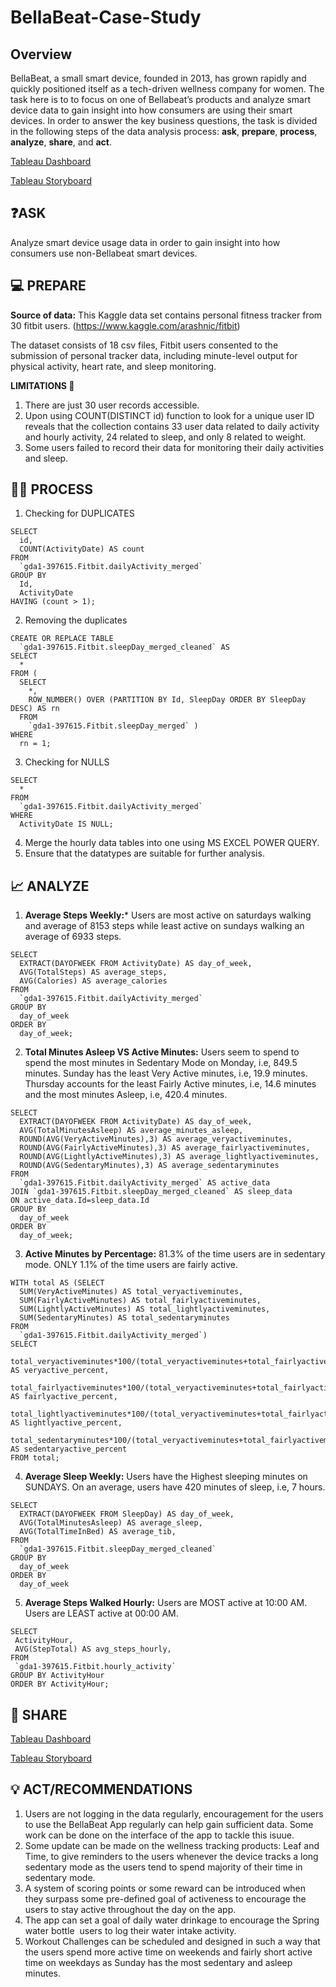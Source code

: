 # BellaBeat-Case-Study
## Overview
BellaBeat, a small smart device, founded in 2013, has grown rapidly and quickly positioned itself as a tech-driven wellness company for women. The task here is to to focus on one of Bellabeat’s products and analyze smart device data to gain insight into how consumers are using their smart devices. In order to answer the key business questions, the task is divided in the following steps of the data analysis process: **ask**, **prepare**, **process**, **analyze**, **share**, and **act**. 

[Tableau Dashboard](https://public.tableau.com/views/BellaBeatCaseStudy_17002247690100/Dashboard1?:language=en-GB&:display_count=n&:origin=viz_share_link)

[Tableau Storyboard](https://public.tableau.com/views/BellaBeatAnalysisStoryboard/Story1?:language=en-GB&:display_count=n&:origin=viz_share_link)

## ❓ASK
Analyze smart device usage data in order to gain insight into how consumers use non-Bellabeat smart devices.
##  💻 PREPARE
**Source of data:** This Kaggle data set contains personal fitness tracker from 30 fitbit users. (https://www.kaggle.com/arashnic/fitbit)

The dataset consists of 18 csv files, Fitbit users consented to the submission of personal tracker data, including minute-level output for physical activity, heart rate, and sleep monitoring. 

**LIMITATIONS 🚨**

1. There are just 30 user records accessible.
2. Upon using COUNT(DISTINCT id) function to look for a unique user ID reveals that the collection contains 33 user data related to daily activity and hourly activity, 24 related to sleep, and only 8 related to weight.
3. Some users failed to record their data for monitoring their daily activities and sleep.

## 👩‍💻 PROCESS
1. Checking for DUPLICATES
```
SELECT
  id,
  COUNT(ActivityDate) AS count
FROM
  `gda1-397615.Fitbit.dailyActivity_merged`
GROUP BY
  Id,
  ActivityDate
HAVING (count > 1);
```
2. Removing the duplicates
```
CREATE OR REPLACE TABLE
  `gda1-397615.Fitbit.sleepDay_merged_cleaned` AS
SELECT
  *
FROM (
  SELECT
    *,
    ROW_NUMBER() OVER (PARTITION BY Id, SleepDay ORDER BY SleepDay DESC) AS rn
  FROM
    `gda1-397615.Fitbit.sleepDay_merged` )
WHERE
  rn = 1; 
```
3. Checking for NULLS
```
SELECT
  *
FROM
  `gda1-397615.Fitbit.dailyActivity_merged`
WHERE
  ActivityDate IS NULL;
```
4. Merge the hourly data tables into one using MS EXCEL POWER QUERY.
5. Ensure that the datatypes are suitable for further analysis.

## 📈 ANALYZE
1. **Average Steps Weekly:*** Users are most active on saturdays walking and average of 8153 steps while least active on sundays walking an average of 6933 steps.
```
SELECT 
  EXTRACT(DAYOFWEEK FROM ActivityDate) AS day_of_week,
  AVG(TotalSteps) AS average_steps,
  AVG(Calories) AS average_calories
FROM 
  `gda1-397615.Fitbit.dailyActivity_merged`
GROUP BY 
  day_of_week
ORDER BY 
  day_of_week;
```
2. **Total Minutes Asleep VS Active Minutes:** Users seem to spend to spend the most minutes in Sedentary Mode on Monday, i.e, 849.5 minutes. Sunday has the least Very Active minutes, i.e, 19.9 minutes. Thursday accounts for the least Fairly Active minutes, i.e, 14.6 minutes and the most minutes Asleep, i.e, 420.4 minutes.
```
SELECT 
  EXTRACT(DAYOFWEEK FROM ActivityDate) AS day_of_week,
  AVG(TotalMinutesAsleep) AS average_minutes_asleep,
  ROUND(AVG(VeryActiveMinutes),3) AS average_veryactiveminutes,
  ROUND(AVG(FairlyActiveMinutes),3) AS average_fairlyactiveminutes,
  ROUND(AVG(LightlyActiveMinutes),3) AS average_lightlyactiveminutes,
  ROUND(AVG(SedentaryMinutes),3) AS average_sedentaryminutes
FROM 
  `gda1-397615.Fitbit.dailyActivity_merged` AS active_data
JOIN `gda1-397615.Fitbit.sleepDay_merged_cleaned` AS sleep_data
ON active_data.Id=sleep_data.Id
GROUP BY 
  day_of_week
ORDER BY 
  day_of_week;
```
3. **Active Minutes by Percentage:** 81.3% of the time users are in sedentary mode. ONLY 1.1% of the time users are fairly active.
```
WITH total AS (SELECT 
  SUM(VeryActiveMinutes) AS total_veryactiveminutes,
  SUM(FairlyActiveMinutes) AS total_fairlyactiveminutes,
  SUM(LightlyActiveMinutes) AS total_lightlyactiveminutes,
  SUM(SedentaryMinutes) AS total_sedentaryminutes
FROM
  `gda1-397615.Fitbit.dailyActivity_merged`)
SELECT
   total_veryactiveminutes*100/(total_veryactiveminutes+total_fairlyactiveminutes+total_lightlyactiveminutes+total_sedentaryminutes) AS veryactive_percent,
   total_fairlyactiveminutes*100/(total_veryactiveminutes+total_fairlyactiveminutes+total_lightlyactiveminutes+total_sedentaryminutes) AS fairlyactive_percent,
   total_lightlyactiveminutes*100/(total_veryactiveminutes+total_fairlyactiveminutes+total_lightlyactiveminutes+total_sedentaryminutes) AS lightlyactive_percent,
   total_sedentaryminutes*100/(total_veryactiveminutes+total_fairlyactiveminutes+total_lightlyactiveminutes+total_sedentaryminutes) AS sedentaryactive_percent
FROM total;
```
4. **Average Sleep Weekly:** Users have the Highest sleeping minutes on SUNDAYS. On an average, users have 420 minutes of sleep, i.e, 7 hours.
```
SELECT 
  EXTRACT(DAYOFWEEK FROM SleepDay) AS day_of_week,
  AVG(TotalMinutesAsleep) AS average_sleep,
  AVG(TotalTimeInBed) AS average_tib,
FROM 
  `gda1-397615.Fitbit.sleepDay_merged_cleaned`
GROUP BY 
  day_of_week
ORDER BY 
  day_of_week
```
5. **Average Steps Walked Hourly:** Users are MOST active at 10:00 AM. Users are LEAST active at 00:00 AM.
```
SELECT 
 ActivityHour,
 AVG(StepTotal) AS avg_steps_hourly,
FROM 
 `gda1-397615.Fitbit.hourly_activity`
GROUP BY ActivityHour
ORDER BY ActivityHour;
```
## 📩 SHARE
[Tableau Dashboard](https://public.tableau.com/views/BellaBeatCaseStudy_17002247690100/Dashboard1?:language=en-GB&:display_count=n&:origin=viz_share_link)

[Tableau Storyboard](https://public.tableau.com/views/BellaBeatAnalysisStoryboard/Story1?:language=en-GB&:display_count=n&:origin=viz_share_link)

## 💡 ACT/RECOMMENDATIONS
1. Users are not logging in the data regularly, encouragement for the users to use the BellaBeat App regularly can help gain sufficient data. Some work can be done on the interface of the app to tackle this isuue.
2. Some update can be made on the wellness tracking products: Leaf and Time, to give reminders to the users whenever the device tracks a long sedentary mode as the users tend to spend majority of their time in sedentary mode.
3. A system of scoring points or some reward can be introduced when they surpass some pre-defined goal of activeness to encourage the users to stay active throughout the day on the app.
4. The app can set a goal of daily water drinkage to encourage the Spring water bottle  users to log their water intake activity.
5. Workout Challenges can be scheduled and designed in such a way that the users spend more active time on weekends and fairly short active time on weekdays as Sunday has the most sedentary and asleep minutes.
